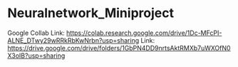 # Neuralnetwork_Miniproject
Google Collab Link: https://colab.research.google.com/drive/1Dc-MFcPI-ALNE_DTwy29wRRkRbKwNrbn?usp=sharing
Link: https://drive.google.com/drive/folders/1GbPN4DD9nrtsAktRMXb7uWXOfN0X3oIB?usp=sharing
